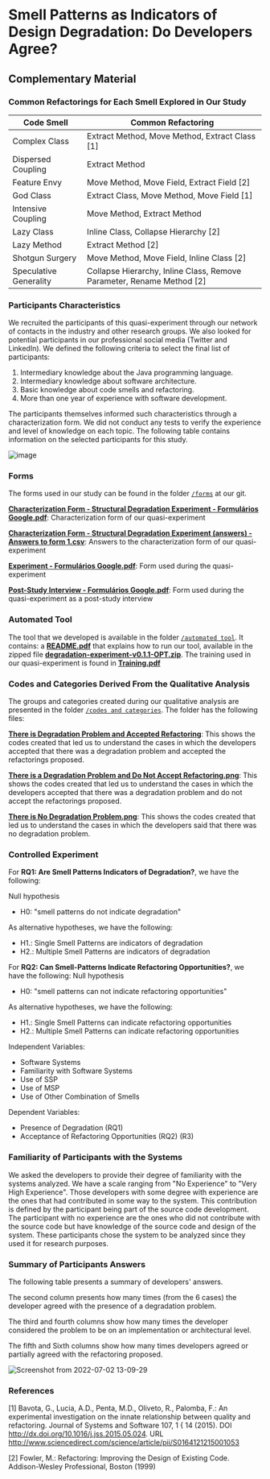 # Smell Patterns as Indicators of Design Degradation: Do Developers Agree?
## Complementary Material

### Common Refactorings for Each Smell Explored in Our Study

|Code Smell                |Common Refactoring   |
|----------------|-------------------------------|
|Complex Class			|Extract Method, Move Method, Extract Class [1]	|
|Dispersed Coupling		|Extract Method							   		|
|Feature Envy          	|Move Method, Move Field, Extract Field [2]		|
|God Class          	|Extract Class, Move Method, Move Field [1]		|
|Intensive Coupling     |Move Method, Extract Method					|
|Lazy Class				|Inline Class, Collapse Hierarchy [2]			|
|Lazy Method          	|Extract Method [2]								|
|Shotgun Surgery        |Move Method, Move Field, Inline Class [2]		|
|Speculative Generality	|Collapse Hierarchy, Inline Class, Remove Parameter, Rename Method [2]|

### Participants Characteristics
We recruited the participants of this quasi-experiment through our network of contacts in the industry and other research groups. We also looked for potential participants in our professional social media (Twitter and LinkedIn). We defined the following criteria to select the final list of participants:
1. Intermediary knowledge about the Java programming language.
2. Intermediary knowledge about software architecture.
3. Basic knowledge about code smells and refactoring.
4. More than one year of experience with software development.

The participants themselves informed such characteristics through a characterization form. We did not conduct any tests to verify the experience
and level of knowledge on each topic. The following table contains information on the selected participants for this study.

![image](https://user-images.githubusercontent.com/105753798/176332063-8aaf568e-e396-4ddb-a828-fb099c91bd8b.png)

### Forms
The forms used in our study can be found in the folder [`/forms`](https://github.com/sbes22patterns/smell-patterns/tree/main/forms) at our git.

[**Characterization Form - Structural Degradation Experiment - Formulários Google.pdf**](https://github.com/sbes22patterns/smell-patterns/blob/main/forms/Characterization%20Form%20-%20Structural%20Degradation%20Experiment%20-%20Formul%C3%A1rios%20Google.pdf): Characterization form of our quasi-experiment

[**Characterization Form - Structural Degradation Experiment (answers) - Answers to form 1.csv**](https://github.com/sbes22patterns/smell-patterns/blob/main/forms/Characterization%20Form%20-%20Structural%20Degradation%20Experiment%20(answers)%20-%20Answers%20to%20form%201.csv): Answers to the characterization form of our quasi-experiment

[**Experiment - Formulários Google.pdf**](https://github.com/sbes22patterns/smell-patterns/blob/main/forms/Experiment%20-%20Formul%C3%A1rios%20Google.pdf): Form used during the quasi-experiment

[**Post-Study Interview - Formulários Google.pdf**](https://github.com/sbes22patterns/smell-patterns/blob/main/forms/Post-Study%20Interview%20-%20Formul%C3%A1rios%20Google.pdf): Form used during the quasi-experiment as a post-study interview

### Automated Tool
The tool that we developed is available in the folder [`/automated tool`](https://github.com/sbes22patterns/smell-patterns/tree/main/automated%20tool). It contains:
 a [**README.pdf**](https://github.com/sbes22patterns/smell-patterns/blob/main/automated%20tool/README.pdf) that explains how to run our tool, available in the zipped file [**degradation-experiment-v0.1.1-OPT.zip**](https://github.com/sbes22patterns/smell-patterns/blob/main/automated%20tool/degradation-experiment-v0.1.1-OPT.zip). The training used in our quasi-experiment is found in [**Training.pdf**](https://github.com/sbes22patterns/smell-patterns/blob/main/automated%20tool/Training.pdf)

### Codes and Categories Derived From the Qualitative Analysis
The groups and categories
created during our qualitative analysis are presented in the folder [`/codes and categories`](https://github.com/sbes22patterns/smell-patterns/tree/main/codes%20and%20categories). The folder has the following files:

[**There is Degradation Problem and Accepted Refactoring**](https://github.com/sbes22patterns/smell-patterns/blob/main/codes%20and%20categories/There%20is%20Degradation%20Problem%20and%20Accepted%20Refactoring.png): This shows the codes created that led us to understand the cases in which the developers accepted that there was a degradation problem and accepted the refactorings proposed.

[**There is a Degradation Problem and Do Not Accept Refactoring.png**](https://github.com/sbes22patterns/smell-patterns/blob/main/codes%20and%20categories/There%20is%20Degradation%20Problem%20and%20Do%20Not%20Accept%20Refactoring.png): This shows the codes created that led us to understand the cases in which the developers accepted that there was a degradation problem and do not accept the refactorings proposed.

[**There is No Degradation Problem.png**](https://github.com/sbes22patterns/smell-patterns/blob/main/codes%20and%20categories/There%20is%20No%20Degradation%20Problem.png): This shows the codes created that led us to understand the cases in which the developers said that there was no degradation problem.

### Controlled Experiment
For **RQ1: Are Smell Patterns Indicators of Degradation?**, we have the following:

Null hypothesis
- H0: "smell patterns do not indicate degradation"

As alternative hypotheses, we have the following:
- H1.: Single Smell Patterns are indicators of degradation
- H2.: Multiple Smell Patterns are indicators of degradation

For **RQ2: Can Smell-Patterns Indicate Refactoring Opportunities?**, we have the following:
Null hypothesis
- H0: "smell patterns can not indicate refactoring opportunities"

As alternative hypotheses, we have the following:
- H1.: Single Smell Patterns can indicate refactoring opportunities
- H2.: Multiple Smell Patterns can indicate refactoring opportunities

Independent Variables:
- Software Systems
- Familiarity with Software Systems
- Use of SSP
- Use of MSP
- Use of Other Combination of Smells

Dependent Variables:
- Presence of Degradation (RQ1)
- Acceptance of Refactoring Opportunities (RQ2) (R3)

### Familiarity of Participants with the Systems
We asked the developers to provide their degree of familiarity with the systems analyzed. We have a scale ranging from "No Experience" to "Very High Experience". Those developers with some degree with experience are the ones that had contributed in some way to the system. This contribution is defined by the participant being part of the source code development. The participant with no experience are the ones who did not contribute with the source code but have knowledge of the source code and design of the system. These participants chose the system to be analyzed since they used it for research purposes.

### Summary of Participants Answers

The following table presents a summary of developers' answers.

The second column presents how many times (from the 6 cases) the developer agreed with the presence of a degradation problem. 

The third and fourth columns show how many times the developer considered the problem to be on an implementation or architectural level.

The fifth and Sixth columns show how many times developers agreed or partially agreed with the refactoring proposed.

![Screenshot from 2022-07-02 13-09-29](https://user-images.githubusercontent.com/105753798/177008101-989bd917-6fa0-4a55-acc6-067fcbc26d81.png)


### References
[1] Bavota, G., Lucia, A.D., Penta, M.D., Oliveto, R., Palomba, F.: An experimental investigation on the innate relationship between quality and refactoring. Journal of Systems and Software 107, 1 { 14 (2015). DOI http://dx.doi.org/10.1016/j.jss.2015.05.024. URL http://www.sciencedirect.com/science/article/pii/S0164121215001053

[2] Fowler, M.: Refactoring: Improving the Design of Existing Code. Addison-Wesley Professional, Boston (1999)


